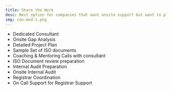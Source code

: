 ```yaml
---
title: Share the Work
desc: Best option for companies that want onsite support but want to play a significant role Service Includes
img: con-mod-1.png
---
```


- Dedicated Consultant
- Onsite Gap Analysis
- Detailed Project Plan
- Sample Set of ISO documents
- Coaching & Mentoring Calls with consultant
- ISO Document review preparation
- Internal Audit Preparation
- Onsite Internal Audit
- Registrar Coordination
- On Call Support for Registrar Support
